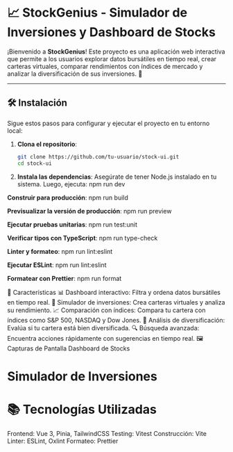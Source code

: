 # 📈 StockGenius - Simulador de Inversiones y Dashboard de Stocks

¡Bienvenido a **StockGenius**! Este proyecto es una aplicación web interactiva que permite a los usuarios explorar datos bursátiles en tiempo real, crear carteras virtuales, comparar rendimientos con índices de mercado y analizar la diversificación de sus inversiones. 🚀

---

## 🛠️ Instalación

Sigue estos pasos para configurar y ejecutar el proyecto en tu entorno local:

1. **Clona el repositorio**:
   ```bash
   git clone https://github.com/tu-usuario/stock-ui.git
   cd stock-ui

2. **Instala las dependencias**: Asegúrate de tener Node.js instalado en tu sistema. Luego, ejecuta: npm run dev

**Construir para producción**:
npm run build

**Previsualizar la versión de producción**:
npm run preview

**Ejecutar pruebas unitarias**:
npm run test:unit

**Verificar tipos con TypeScript**:
npm run type-check

**Linter y formateo**:
npm run lint:eslint

**Ejecutar ESLint**:
npm run lint:eslint

**Formatear con Prettier**:
npm run format

🌟 Características
📊 Dashboard interactivo: Filtra y ordena datos bursátiles en tiempo real.
💼 Simulador de inversiones: Crea carteras virtuales y analiza su rendimiento.
📈 Comparación con índices: Compara tu cartera con índices como S&P 500, NASDAQ y Dow Jones.
🧠 Análisis de diversificación: Evalúa si tu cartera está bien diversificada.
🔍 Búsqueda avanzada: Encuentra acciones rápidamente con sugerencias en tiempo real.
🖼️ Capturas de Pantalla
Dashboard de Stocks

# Simulador de Inversiones


# 📚 Tecnologías Utilizadas
Frontend: Vue 3, Pinia, TailwindCSS
Testing: Vitest
Construcción: Vite
Linter: ESLint, Oxlint
Formateo: Prettier
